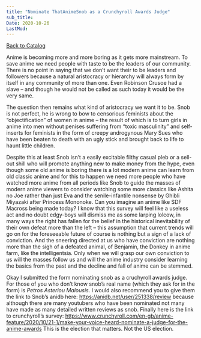 ```yaml
---
title: "Nominate ThatAnimeSnob as a Crunchyroll Awards Judge"
sub_title: 
Date: 2020-10-26
LastMod:
---
```


[Back to Catalog](https://otaking.xyz/index.html)

Anime is becoming more and more boring as it gets more mainstream. To save anime we need people with taste to be the leaders of our community. There is no point in saying that we don’t want their to be leaders and followers because a natural aristocracy or hierarchy will always form by itself in any community of more than one. Even Robinson Crusoe had a slave – and though he would not be called as such today it would be the very same.



The question then remains what kind of aristocracy we want it to be. Snob is not perfect, he is wrong to bow to censorious feminists about the “objectification” of women in anime – the result of which is to turn girls in anime into men without penises suffering from “toxic masculinity” and self-inserts for feminists in the form of creepy androgynous Mary Sues who have been beaten to death with an ugly stick and brought back to life to haunt little children.



Despite this at least Snob isn’t a easily excitable filthy casual pleb or a sell-out shill who will promote anything new to make money from the hype, even though some old anime is boring there is a lot modern anime can learn from old classic anime and for this to happen we need more people who have watched more anime from all periods like Snob to guide the masses of modern anime viewers to consider watching some more classics like Ashita no Joe rather than just Eva and the senile-infantile nonsense by Ghibli Miyazaki after Princess Mononoke. Can you imagine an anime like SDF Macross being made today? I know that this survey will feel like a useless act and no doubt edgy-boys will dismiss me as some larping lolcow, in many ways the right has fallen for the belief in the historical inevitability of their own defeat more than the left – this assumption that current trends will go on for the foreseeable future of course is nothing but a sign of a lack of conviction. And the sneering directed at us who have conviction are nothing more than the sigh of a defeated animal, of Benjamin, the Donkey in anime farm, like the intelligentsia. Only when we will grasp our own conviction to us will the masses follow us and will the anime industry consider learning the basics from the past and the decline and fall of anime can be stemmed.



Okay I submitted the form nominating snob as a cruchyroll awards judge. For those of you who don’t know snob’s real name (which they ask for in the form) is *Petros Asteriou Malousis*. I would also recommend you to give them the link to Snob’s anidb here: https://anidb.net/user/251338/review because although there are many youtubers who have been nominated not many have made as many detailed written reviews as snob. Finally here is the link to crunchyroll’s survey: https://www.crunchyroll.com/en-gb/anime-feature/2020/10/21-1/make-your-voice-heard-nominate-a-judge-for-the-anime-awards This is the election that matters. Not the US election.
